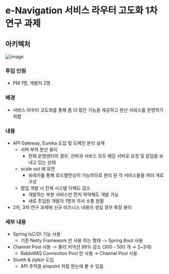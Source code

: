 # e-Navigation 서비스 라우터 고도화 1차 연구 과제
## 아키텍처
![image](https://github.com/SoonMyeong/resume-portpolio/assets/31875043/767c4404-87f6-4f04-9f33-6764aea6dc31)


### 투입 인원
- PM 1명, 개발자 2명

### 배경
- 서비스 라우터 고도화를 통해 좀 더 많은 기능을 제공하고 분산 서비스를 운영하기 위함
### 내용
- API Gateway, Eureka 도입 및 도메인 분리 설계
  - 서버 부하 분산 용이
    - 현재 운영센터의 경우, 선박과 서비스 모두 해당 서버로 요청 및 응답을 보내고 있는 상태
  - scale out 에 유연
    - 유레카를 통해 로드밸런싱이 가능하므로 분리 된 각 서비스들을 여러 개로 구성
  - 협업 개발 시 전체 시스템 이해도 감소
    - 개발하는 부분 서비스만 먼저 파악해도 개발 가능
    - 새로 투입된 개발자 1명과 의사 소통 원활
- 2차, 3차 연구 과제에 신규 비즈니스 내용이 생길 경우 확장 용이

### 세부 내용
- Spring IoC/DI 기능 사용   
  - 기존 Netty Framework 만 사용 하는 형태 -> Spring Boot 사용
- Channel Pool 사용 -> 물리 커넥션 99% 감소 (300 - 500 개 → 2~3개)
  - RabbitMQ Connection Pool 만 사용 → Channel Pool 사용 
- Slueth & zipkin 도입
  - API 추적을 pinpoint 처럼 한눈에 볼 수 있음   
